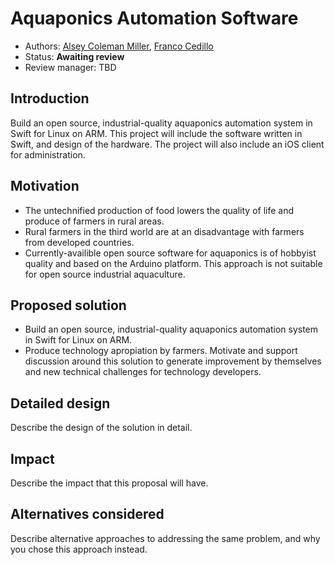 # Aquaponics Automation Software

* Authors: [Alsey Coleman Miller](https://github.com/colemancda), [Franco Cedillo](https://github.com/adagio)
* Status: **Awaiting review**
* Review manager: TBD

## Introduction

Build an open source, industrial-quality aquaponics automation system in Swift for Linux on ARM. This project will include the software written in Swift, and design of the hardware. The project will also include an iOS client for administration.

## Motivation

- The untechnified production of food lowers the quality of life and produce of farmers in rural areas.
- Rural farmers in the third world are at an disadvantage with farmers from developed countries.
- Currently-availible open source software for aquaponics is of hobbyist quality and based on the Arduino platform. This approach is not suitable for open source industrial aquaculture.

## Proposed solution

- Build an open source, industrial-quality aquaponics automation system in Swift for Linux on ARM.
- Produce technology apropiation by farmers. Motivate and support discussion around this solution to generate improvement by themselves and new technical challenges for technology developers.

## Detailed design

Describe the design of the solution in detail. 

## Impact

Describe the impact that this proposal will have.

## Alternatives considered

Describe alternative approaches to addressing the same problem, and
why you chose this approach instead.

